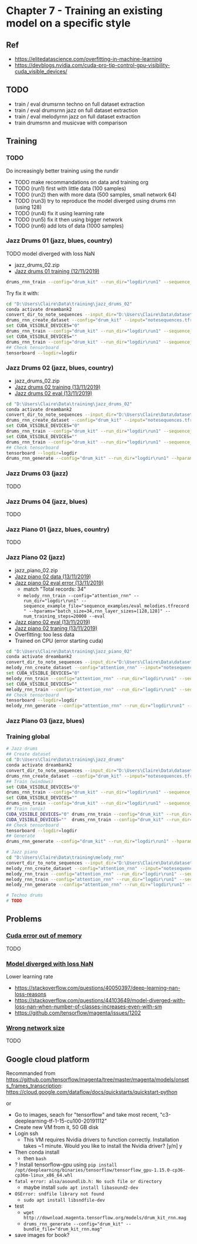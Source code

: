 # Chapter 7 - Training an existing model on a specific style

## Ref

- https://elitedatascience.com/overfitting-in-machine-learning
- https://devblogs.nvidia.com/cuda-pro-tip-control-gpu-visibility-cuda_visible_devices/

## TODO

- train / eval drumsrnn techno on full dataset extraction
- train / eval drumsrnn jazz on full dataset extraction
- train / eval melodyrnn jazz on full dataset extraction
- train drumsrnn and musicvae with comparison 

## Training

### TODO

Do increasingly better training using the rundir 

- TODO make recommandations on data and training org 
- TODO (run1) first with little data (100 samples)
- TODO (run2) then with more data (500 samples, small network 64)
- TODO (run3) try to reproduce the model diverged using drums rnn (using 128)
- TODO (run4) fix it using learning rate
- TODO (run5) fix it then using bigger network
- TODO (run6) add lots of data (1000 samples)

### Jazz Drums 01 (jazz, blues, country)

TODO model diverged with loss NaN

- jazz_drums_02.zip
- [Jazz drums 01 training (12/11/2019)](./docs/jazz_drums_01.txt)

```bash
drums_rnn_train --config="drum_kit" --run_dir="logdir\run1" --sequence_example_file="sequence_examples/training_drum_tracks.tfrecord" --hparams="batch_size=128,rnn_layer_sizes=[128,128,128]" --num_training_steps=20000
```

Try fix it with:

```bash
cd "D:\Users\Claire\Data\training\jazz_drums_02"
conda activate dreambank2
convert_dir_to_note_sequences --input_dir="D:\Users\Claire\Data\datasets\jazz_dataset\drums\07" --output_file="notesequences.tfrecord" --recursive
drums_rnn_create_dataset --config="drum_kit" --input="notesequences.tfrecord" --output_dir="sequence_examples" --eval_ratio=0.10
set CUDA_VISIBLE_DEVICES="0"
drums_rnn_train --config="drum_kit" --run_dir="logdir\run1" --sequence_example_file="sequence_examples/training_drum_tracks.tfrecord" --hparams="learning_rate=0.0001,batch_size=128,rnn_layer_sizes=[128,128,128]" --num_training_steps=20000
set CUDA_VISIBLE_DEVICES=""
drums_rnn_train --config="drum_kit" --run_dir="logdir\run1" --sequence_example_file="sequence_examples/eval_drum_tracks.tfrecord" --hparams="learning_rate=0.0001,batch_size=128,rnn_layer_sizes=[128,128,128]" --num_training_steps=20000 --eval
## Check tensorboard
tensorboard --logdir=logdir
```

### Jazz Drums 02 (jazz, blues, country)

- jazz_drums_02.zip
- [Jazz drums 02 training (13/11/2019)](./docs/jazz_drums_02_training.txt)
- [Jazz drums 02 eval (13/11/2019)](./docs/jazz_drums_02_eval.txt)

```bash
cd "D:\Users\Claire\Data\training\jazz_drums_02"
conda activate dreambank2
convert_dir_to_note_sequences --input_dir="D:\Users\Claire\Data\datasets\jazz_dataset\drums\07" --output_file="notesequences.tfrecord" --recursive
drums_rnn_create_dataset --config="drum_kit" --input="notesequences.tfrecord" --output_dir="sequence_examples" --eval_ratio=0.10
set CUDA_VISIBLE_DEVICES="0"
drums_rnn_train --config="drum_kit" --run_dir="logdir\run1" --sequence_example_file="sequence_examples/training_drum_tracks.tfrecord" --hparams="batch_size=128,rnn_layer_sizes=[256,256,256]" --num_training_steps=20000
set CUDA_VISIBLE_DEVICES=""
drums_rnn_train --config="drum_kit" --run_dir="logdir\run1" --sequence_example_file="sequence_examples/eval_drum_tracks.tfrecord" --hparams="batch_size=128,rnn_layer_sizes=[256,256,256]" --num_training_steps=20000 --eval
## Check tensorboard
tensorboard --logdir=logdir
drums_rnn_generate --config="drum_kit" --run_dir="logdir\run1" --hparams="batch_size=128,rnn_layer_sizes=[256,256,256]" --output_dir="generated" --temperature=1.1
```

### Jazz Drums 03 (jazz)

TODO 

### Jazz Drums 04 (jazz, blues)

TODO 

### Jazz Piano 01 (jazz, blues, country)

TODO 

### Jazz Piano 02 (jazz)

- jazz_piano_02.zip
- [Jazz piano 02 data (13/11/2019)](./docs/jazz_piano_02_data.txt) 
- [Jazz piano 02 eval error (13/11/2019)](./docs/jazz_piano_02_eval_error.txt)
    - match "Total records: 34" 
    - `melody_rnn_train --config="attention_rnn" --run_dir="logdir\run1" --sequence_example_file="sequence_examples/eval_melodies.tfrecord" --hparams="batch_size=34,rnn_layer_sizes=[128,128]" --num_training_steps=20000 --eval`
- [Jazz piano 02 eval (13/11/2019)](./docs/jazz_piano_02_eval.txt)
- [Jazz piano 02 traning (13/11/2019)](./docs/jazz_piano_02_training.txt)
- Overfitting: too less data
- Trained on CPU (error starting cuda)

```bash
cd "D:\Users\Claire\Data\training\jazz_piano_02"
conda activate dreambank2
convert_dir_to_note_sequences --input_dir="D:\Users\Claire\Data\datasets\jazz_dataset\piano\08-jazz" --output_file="notesequences.tfrecord" --recursive
melody_rnn_create_dataset --config="attention_rnn" --input="notesequences.tfrecord" --output_dir="sequence_examples" --eval_ratio=0.10
set CUDA_VISIBLE_DEVICES="0"
melody_rnn_train --config="attention_rnn" --run_dir="logdir\run1" --sequence_example_file="sequence_examples/training_melodies.tfrecord" --hparams="batch_size=128,rnn_layer_sizes=[128,128]" --num_training_steps=20000
set CUDA_VISIBLE_DEVICES=""
melody_rnn_train --config="attention_rnn" --run_dir="logdir\run1" --sequence_example_file="sequence_examples/eval_melodies.tfrecord" --hparams="batch_size=128,rnn_layer_sizes=[128,128]" --num_training_steps=20000 --eval
## Check tensorboard
tensorboard --logdir=logdir
melody_rnn_generate --config="attention_rnn" --run_dir="logdir\run1" --hparams="batch_size=128,rnn_layer_sizes=[128,128]" --output_dir="generated" --temperature=1.1
```

### Jazz Piano 03 (jazz, blues)


### Training global

```bash
# Jazz drums
## Create dataset
cd "D:\Users\Claire\Data\training\jazz_drums"
conda activate dreambank2
convert_dir_to_note_sequences --input_dir="D:\Users\Claire\Data\datasets\jazz_dataset\drums\07" --output_file="notesequences.tfrecord" --recursive
drums_rnn_create_dataset --config="drum_kit" --input="notesequences.tfrecord" --output_dir="sequence_examples" --eval_ratio=0.10
## Train (windows)
set CUDA_VISIBLE_DEVICES="0"
drums_rnn_train --config="drum_kit" --run_dir="logdir\run1" --sequence_example_file="sequence_examples/training_drum_tracks.tfrecord" --hparams="learning_rate=0.0001,batch_size=128,rnn_layer_sizes=[256,256,256]" --num_training_steps=20000
set CUDA_VISIBLE_DEVICES=""
drums_rnn_train --config="drum_kit" --run_dir="logdir\run1" --sequence_example_file="sequence_examples/eval_drum_tracks.tfrecord" --hparams="learning_rate=0.0001,batch_size=128,rnn_layer_sizes=[256,256,256]" --num_training_steps=20000 --eval
## Train (unix)
CUDA_VISIBLE_DEVICES="0" drums_rnn_train --config="drum_kit" --run_dir="logdir\run1" --sequence_example_file="sequence_examples/training_drum_tracks.tfrecord" --hparams="learning_rate=0.0001,batch_size=128,rnn_layer_sizes=[256,256,256]" --num_training_steps=20000
CUDA_VISIBLE_DEVICES=""  drums_rnn_train --config="drum_kit" --run_dir="logdir\run1" --sequence_example_file="sequence_examples/eval_drum_tracks.tfrecord" --hparams="learning_rate=0.0001,batch_size=128,rnn_layer_sizes=[256,256,256]" --num_training_steps=20000 --eval
## Check tensorboard
tensorboard --logdir=logdir
## Generate
drums_rnn_generate --config="drum_kit" --run_dir="logdir\run1" --hparams="batch_size=128,rnn_layer_sizes=[256,256,256]" --output_dir="generated" --num_outputs=10 --num_steps=128 --primer_drums="[(36,)]"

# Jazz piano
cd "D:\Users\Claire\Data\training\melody_rnn"
convert_dir_to_note_sequences --input_dir="D:\Users\Claire\Data\datasets\jazz_dataset\piano\08" --output_file="notesequences.tfrecord" --recursive
melody_rnn_create_dataset --config="attention_rnn" --input="notesequences.tfrecord" --output_dir="sequence_examples" --eval_ratio=0.10
melody_rnn_train --config="attention_rnn" --run_dir="logdir\run1" --sequence_example_file="sequence_examples/training_melodies.tfrecord" --hparams="batch_size=128,rnn_layer_sizes=[128,128]" --num_training_steps=20000
melody_rnn_train --config="attention_rnn" --run_dir="logdir\run1" --sequence_example_file="sequence_examples/eval_melodies.tfrecord" --hparams="batch_size=128,rnn_layer_sizes=[128,128]" --eval
melody_rnn_generate --config="attention_rnn" --run_dir="logdir\run1" --output_dir="generated" --num_outputs=10 --num_steps=128 --hparams="batch_size=128,rnn_layer_sizes=[128,128]" --primer_melody="[60]"

# Techno drums
# TODO
```

## Problems

### [Cuda error out of memory](./docs/cuda_error_out_of_memory.md)

TODO

### [Model diverged with loss NaN](./docs/model_diverged_with_loss_nan.md)

Lower learning rate

- https://stackoverflow.com/questions/40050397/deep-learning-nan-loss-reasons
- https://stackoverflow.com/questions/44103649/model-diverged-with-loss-nan-when-number-of-classes-increases-even-with-sm
- https://github.com/tensorflow/magenta/issues/1202

### [Wrong network size](./docs/wrong_network_size.md)

TODO

## Google cloud platform

Recommanded from https://github.com/tensorflow/magenta/tree/master/magenta/models/onsets_frames_transcription: https://cloud.google.com/dataflow/docs/quickstarts/quickstart-python

or

- Go to images, seach for "tensorflow" and take most recent, "c3-deeplearning-tf-1-15-cu100-20191112"
- Create new VM from it, 50 GB disk
- Login ssh
    - This VM requires Nvidia drivers to function correctly.   Installation takes ~1 minute.
    Would you like to install the Nvidia driver? [y/n] y
- Then conda install
    - then `bash`
- ? Install tensorflow-gpu using `pip install /opt/deeplearning/binaries/tensorflow/tensorflow_gpu-1.15.0-cp36-cp36m-linux_x86_64.whl`
- `fatal error: alsa/asoundlib.h: No such file or directory`
    - maybe install `sudo apt install libasound2-dev`
- `OSError: sndfile library not found`
    - `sudo apt install libsndfile-dev` 
- test
    - `wget http://download.magenta.tensorflow.org/models/drum_kit_rnn.mag`
    - `drums_rnn_generate --config="drum_kit" --bundle_file="drum_kit_rnn.mag"`
- save images for book?
